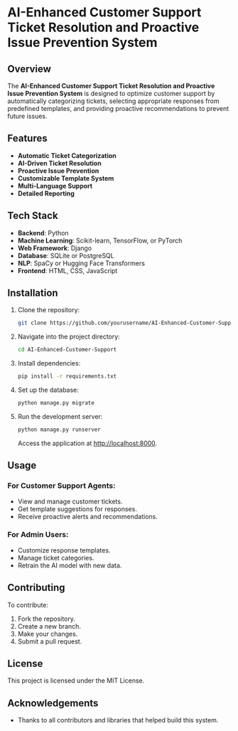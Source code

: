 # AI-Enhanced Customer Support Ticket Resolution and Proactive Issue Prevention System

## Overview

The **AI-Enhanced Customer Support Ticket Resolution and Proactive Issue Prevention System** is designed to optimize customer support by automatically categorizing tickets, selecting appropriate responses from predefined templates, and providing proactive recommendations to prevent future issues.

## Features

- **Automatic Ticket Categorization**
- **AI-Driven Ticket Resolution**
- **Proactive Issue Prevention**
- **Customizable Template System**
- **Multi-Language Support**
- **Detailed Reporting**

## Tech Stack

- **Backend**: Python
- **Machine Learning**: Scikit-learn, TensorFlow, or PyTorch
- **Web Framework**: Django
- **Database**: SQLite or PostgreSQL
- **NLP**: SpaCy or Hugging Face Transformers
- **Frontend**: HTML, CSS, JavaScript

## Installation

1. Clone the repository:

    ```bash
    git clone https://github.com/yourusername/AI-Enhanced-Customer-Support.git
    ```

2. Navigate into the project directory:

    ```bash
    cd AI-Enhanced-Customer-Support
    ```

3. Install dependencies:

    ```bash
    pip install -r requirements.txt
    ```

4. Set up the database:

    ```bash
    python manage.py migrate
    ```

5. Run the development server:

    ```bash
    python manage.py runserver
    ```

    Access the application at [http://localhost:8000](http://localhost:8000).

## Usage

### For Customer Support Agents:
- View and manage customer tickets.
- Get template suggestions for responses.
- Receive proactive alerts and recommendations.

### For Admin Users:
- Customize response templates.
- Manage ticket categories.
- Retrain the AI model with new data.

## Contributing

To contribute:
1. Fork the repository.
2. Create a new branch.
3. Make your changes.
4. Submit a pull request.

## License

This project is licensed under the MIT License.

## Acknowledgements

- Thanks to all contributors and libraries that helped build this system.
